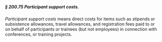 ##### § 200.75 Participant support costs. #####

*Participant support costs* means direct costs for items such as stipends or subsistence allowances, travel allowances, and registration fees paid to or on behalf of participants or trainees (but not employees) in connection with conferences, or training projects.